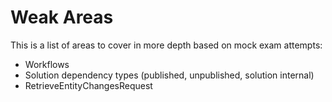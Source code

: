 # Weak Areas

This is a list of areas to cover in more depth based on mock exam attempts:

- Workflows
- Solution dependency types (published, unpublished, solution internal)
- RetrieveEntityChangesRequest
